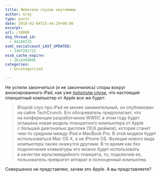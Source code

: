 ```yaml
---
title: Любители слухов неутомимы
author: Gray
type: posts
date: 2010-02-04T15:44:29+00:00
excerpt:
url: /10068
dsq_thread_id:
  - 64168215
esml_socialcount_LAST_UPDATED:
  - 1497201722
essb_cache_expire:
  - 1614394805
categories:
  - Uncategorized

---
```








Не&nbsp;успели закончиться (и&nbsp;не&nbsp;закончились) споры вокруг анонсированного iPad, как уже [поползли слухи][1], что настоящий планшетный компьютер от&nbsp;Apple все&nbsp;же будет:

> Второй слух про iPad не&nbsp;менее занимательный, он&nbsp;опубликован на&nbsp;сайте TechCrunch. Его обозреватель предполагает, что на&nbsp;конференции разработчиков WWDC в&nbsp;этом году будет оглашена новая модель планшетного компьютера от&nbsp;Apple с&nbsp;большей диагональю дисплея (10,6 дюймов), которая станет <nobr>чем-то</nobr> средним между iPad и&nbsp;MacBook Pro. В&nbsp;этой модели будет использоваться Mac OS&nbsp;X, а&nbsp;не&nbsp;iPhone OS. Функции нового вида компьютера также окажутся другими. В&nbsp;то&nbsp;время как без подключения клавиатуры его можно будет использовать в&nbsp;качестве мультимедийного планшета, то, подключив ее, пользователь превратит аппарат в&nbsp;полноценный компьютер.

Совершенно не&nbsp;представляю, зачем это Apple. А&nbsp;вы&nbsp;представляете?

 [1]: http://macradar.ru/rumors/ipad-2nd-generation-rumors/